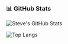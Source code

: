 ### 📊 GitHub Stats

![Steve's GitHub Stats](https://github-readme-stats.vercel.app/api?username=Steven-LG09&show_icons=true&theme=tokyonight)

![Top Langs](https://github-readme-stats.vercel.app/api/top-langs/?username=Steven-LG09&layout=compact&theme=tokyonight)


